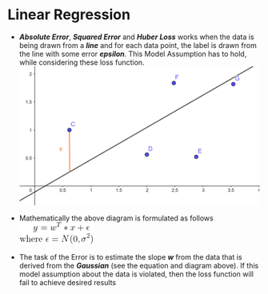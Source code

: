 # Linear Regression

 - ***Absolute Error***, ***Squared Error*** and ***Huber Loss***
works when the data is being drawn from a ***line*** and for each data point, the label is drawn from the line with some error ***epsilon***.
This Model Assumption has to hold, while considering these loss function.
![img](https://github.com/fuzailpalnak/ML-Scratch/blob/master/regression/linear/images/error.png)

- Mathematically the above diagram is formulated as follows <br /> ![equation](https://github.com/fuzailpalnak/ML-Scratch/blob/master/regression/linear/images/eqn1.png)
  
- The task of the Error is to estimate the slope ***w*** from the data that is derived from the ***Gaussian*** (see the equation and diagram above). 
If this model assumption about the data is violated, then the loss function will fail to achieve desired results
